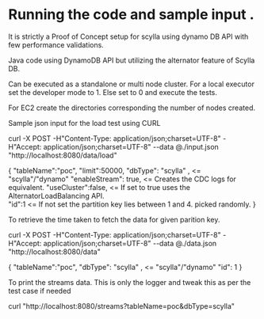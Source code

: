 # Running the code and sample input .

It is strictly a Proof of Concept setup for scylla using dynamo DB API with few performance validations.

Java code using DynamoDB API but utilizing the alternator feature of Scylla DB.

Can be executed as a standalone or multi node cluster.
For a local executor set the developer mode to 1. Else set to 0 and execute the tests. 

For EC2 create the directories corresponding the number of nodes created.

Sample json input for the load test using CURL 

curl -X POST  -H"Content-Type: application/json;charset=UTF-8" -H"Accept: application/json;charset=UTF-8"  --data @./input.json "http://localhost:8080/data/load"

{
"tableName":"poc",
"limit":50000, 
"dbType": "scylla" , <= "scylla"/"dynamo"
"enableStream": true, <= Creates the CDC logs for equivalent.
"useCluster":false, <= If set to true uses the AlternatorLoadBalancing API.              
"id":1 <= If not set the partition key lies between 1 and 4. picked randomly.
}


To retrieve the time taken to fetch the data for given parition key.

curl -X POST  -H"Content-Type: application/json;charset=UTF-8" -H"Accept: application/json;charset=UTF-8"  --data @./data.json "http://localhost:8080/data"

{
"tableName":"poc",
"dbType": "scylla" , <= "scylla"/"dynamo"
 "id": 1
}

To print the streams data. This is only the logger and tweak this as per the test case if needed

curl  "http://localhost:8080/streams?tableName=poc&dbType=scylla" 


